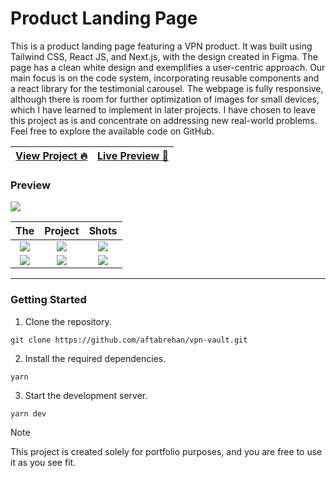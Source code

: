 # Product Landing Page

This is a product landing page featuring a VPN product. It was built using Tailwind CSS, React JS, and Next.js, with the design created in Figma. The page has a clean white design and exemplifies a user-centric approach. Our main focus is on the code system, incorporating reusable components and a react library for the testimonial carousel. The webpage is fully responsive, although there is room for further optimization of images for small devices, which I have learned to implement in later projects. I have chosen to leave this project as is and concentrate on addressing new real-world problems. Feel free to explore the available code on GitHub.

| [View Project 🔥](https://aftabrehan.com/portfolio/product-landing-page) | [Live Preview 🚀](http://vpn-vault.vercel.app) |
| ------------------------------------------------------------------------ | ---------------------------------------------- |

### Preview

<div>
  <a href="https://aftabrehan.com/portfolio/product-landing-page">
    <img style="max-width:300px;" src="https://cdn.loom.com/sessions/thumbnails/6d96df1a660541ea93ce30a912173836-with-play.gif">
  </a>
</div>

|                                                                                                        The                                                                                                        |                                                                                                      Project                                                                                                      |                                                                                                       Shots                                                                                                       |
| :---------------------------------------------------------------------------------------------------------------------------------------------------------------------------------------------------------------: | :---------------------------------------------------------------------------------------------------------------------------------------------------------------------------------------------------------------: | :---------------------------------------------------------------------------------------------------------------------------------------------------------------------------------------------------------------: |
| <div><a href="https://aftabrehan.com/portfolio/product-landing-page"><img style="max-width:220px;" src="https://aftabrehan.com/_next/image?url=%2F_next%2Fstatic%2Fmedia%2F1.f470bb14.png&w=1920&q=75"></a></div> | <div><a href="https://aftabrehan.com/portfolio/product-landing-page"><img style="max-width:220px;" src="https://aftabrehan.com/_next/image?url=%2F_next%2Fstatic%2Fmedia%2F2.953df716.png&w=1920&q=75"></a></div> | <div><a href="https://aftabrehan.com/portfolio/product-landing-page"><img style="max-width:220px;" src="https://aftabrehan.com/_next/image?url=%2F_next%2Fstatic%2Fmedia%2F3.4aa7564d.png&w=1920&q=75"></a></div> |
| <div><a href="https://aftabrehan.com/portfolio/product-landing-page"><img style="max-width:220px;" src="https://aftabrehan.com/_next/image?url=%2F_next%2Fstatic%2Fmedia%2F4.b7dd3ca9.png&w=1920&q=75"></a></div> | <div><a href="https://aftabrehan.com/portfolio/product-landing-page"><img style="max-width:220px;" src="https://aftabrehan.com/_next/image?url=%2F_next%2Fstatic%2Fmedia%2F5.6fe94056.png&w=1920&q=75"></a></div> | <div><a href="https://aftabrehan.com/portfolio/product-landing-page"><img style="max-width:220px;" src="https://aftabrehan.com/_next/image?url=%2F_next%2Fstatic%2Fmedia%2F6.aee9dd29.png&w=1920&q=75"></a></div> |

<hr />

### Getting Started

1. Clone the repository.

```
git clone https://github.com/aftabrehan/vpn-vault.git
```

2. Install the required dependencies.

```
yarn
```

3. Start the development server.

```
yarn dev
```

> [!NOTE]
> This project is created solely for portfolio purposes, and you are free to use it as you see fit.
